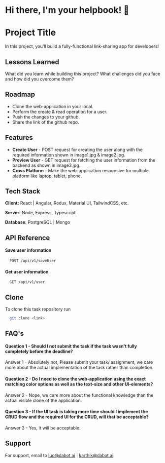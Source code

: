 
# Hi there, I'm your helpbook! 👋


# Project Title

In this project, you'll build a fully-functional link-sharing app for developers!

## Lessons Learned

What did you learn while building this project? What challenges did you face and how did you overcome them?


## Roadmap

- Clone the web-application in your local.
- Perform the create & read operation for a user.
- Push the changes to your github.
- Share the link of the github repo.


## Features

- **Create User** - POST request for creating the user along with the required information shown in image1.jpg & image2.jpg.
- **Preview User** - GET request for fetching the user information from the backend as shown in image3.jpg.
- **Cross Platform** - Make the web-application responsive for multiple platform like laptop, tablet, phone.


## Tech Stack

**Client:** React | Angular, Redux, Material UI, TailwindCSS, etc.

**Server:** Node, Express, Typescript

**Database:** PostgreSQL | Mongo


## API Reference

#### Save user information 

```http
  POST /api/v1/saveUser
```

#### Get user information

```http
  GET /api/v1/user
```


## Clone

To clone this task repository run

```bash
  git clone <link>
```


## FAQ's

#### Question 1 - Should I not submit the task if the task wasn't fully completely before the deadline?

Answer 1 - Absolutely not, Please submit your task/ assignment, we care more about the actual implementation of the task rather than completion.

#### Question 2 - Do I need to clone the web-application using the exact matching color options as well as the text-size and other UI-elements?

Answer 2 - Nope, we care more about the functional knowledge than the actual visible clone of the application.

#### Question 3 - If the UI task is taking more time should I implement the CRUD flow and the required UI for the CRUD, will that be acceptable?

Answer 3 - Yes, It will be acceptable.

## Support

For support, email to luo@dabot.ai | karthik@dabot.ai.

